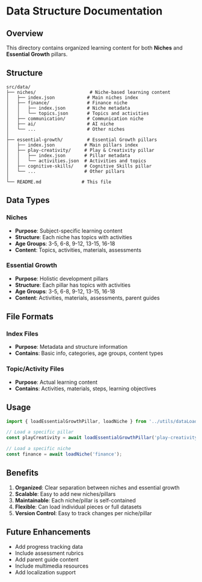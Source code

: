 # Data Structure Documentation

## Overview
This directory contains organized learning content for both **Niches** and **Essential Growth** pillars.

## Structure

```
src/data/
├── niches/                    # Niche-based learning content
│   ├── index.json            # Main niches index
│   ├── finance/              # Finance niche
│   │   ├── index.json        # Niche metadata
│   │   └── topics.json       # Topics and activities
│   ├── communication/        # Communication niche
│   ├── ai/                   # AI niche
│   └── ...                   # Other niches
│
├── essential-growth/         # Essential Growth pillars
│   ├── index.json           # Main pillars index
│   ├── play-creativity/     # Play & Creativity pillar
│   │   ├── index.json       # Pillar metadata
│   │   └── activities.json  # Activities and topics
│   ├── cognitive-skills/    # Cognitive Skills pillar
│   └── ...                  # Other pillars
│
└── README.md               # This file
```

## Data Types

### Niches
- **Purpose**: Subject-specific learning content
- **Structure**: Each niche has topics with activities
- **Age Groups**: 3-5, 6-8, 9-12, 13-15, 16-18
- **Content**: Topics, activities, materials, assessments

### Essential Growth
- **Purpose**: Holistic development pillars
- **Structure**: Each pillar has topics with activities
- **Age Groups**: 3-5, 6-8, 9-12, 13-15, 16-18
- **Content**: Activities, materials, assessments, parent guides

## File Formats

### Index Files
- **Purpose**: Metadata and structure information
- **Contains**: Basic info, categories, age groups, content types

### Topic/Activity Files
- **Purpose**: Actual learning content
- **Contains**: Activities, materials, steps, learning objectives

## Usage

```javascript
import { loadEssentialGrowthPillar, loadNiche } from '../utils/dataLoader';

// Load a specific pillar
const playCreativity = await loadEssentialGrowthPillar('play-creativity');

// Load a specific niche
const finance = await loadNiche('finance');
```

## Benefits

1. **Organized**: Clear separation between niches and essential growth
2. **Scalable**: Easy to add new niches/pillars
3. **Maintainable**: Each niche/pillar is self-contained
4. **Flexible**: Can load individual pieces or full datasets
5. **Version Control**: Easy to track changes per niche/pillar

## Future Enhancements

- Add progress tracking data
- Include assessment rubrics
- Add parent guide content
- Include multimedia resources
- Add localization support
